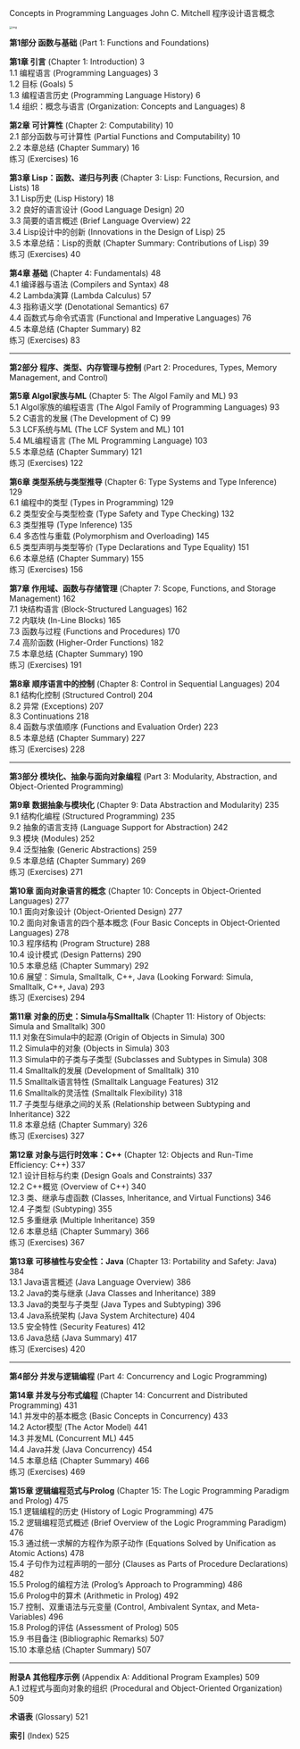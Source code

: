 Concepts in Programming Languages John C. Mitchell 程序设计语言概念 

<img src="https://p.ipic.vip/j4f22x.jpg" alt="img" style="zoom:33%;" />

**第1部分 函数与基础** (Part 1: Functions and Foundations)

**第1章 引言** (Chapter 1: Introduction) 3  
1.1 编程语言 (Programming Languages) 3  
1.2 目标 (Goals) 5  
1.3 编程语言历史 (Programming Language History) 6  
1.4 组织：概念与语言 (Organization: Concepts and Languages) 8

**第2章 可计算性** (Chapter 2: Computability) 10  
2.1 部分函数与可计算性 (Partial Functions and Computability) 10  
2.2 本章总结 (Chapter Summary) 16  
练习 (Exercises) 16

**第3章 Lisp：函数、递归与列表** (Chapter 3: Lisp: Functions, Recursion, and Lists) 18  
3.1 Lisp历史 (Lisp History) 18  
3.2 良好的语言设计 (Good Language Design) 20  
3.3 简要的语言概述 (Brief Language Overview) 22  
3.4 Lisp设计中的创新 (Innovations in the Design of Lisp) 25  
3.5 本章总结：Lisp的贡献 (Chapter Summary: Contributions of Lisp) 39  
练习 (Exercises) 40

**第4章 基础** (Chapter 4: Fundamentals) 48  
4.1 编译器与语法 (Compilers and Syntax) 48  
4.2 Lambda演算 (Lambda Calculus) 57  
4.3 指称语义学 (Denotational Semantics) 67  
4.4 函数式与命令式语言 (Functional and Imperative Languages) 76  
4.5 本章总结 (Chapter Summary) 82  
练习 (Exercises) 83

---

**第2部分 程序、类型、内存管理与控制** (Part 2: Procedures, Types, Memory Management, and Control)

**第5章 Algol家族与ML** (Chapter 5: The Algol Family and ML) 93  
5.1 Algol家族的编程语言 (The Algol Family of Programming Languages) 93  
5.2 C语言的发展 (The Development of C) 99  
5.3 LCF系统与ML (The LCF System and ML) 101  
5.4 ML编程语言 (The ML Programming Language) 103  
5.5 本章总结 (Chapter Summary) 121  
练习 (Exercises) 122

**第6章 类型系统与类型推导** (Chapter 6: Type Systems and Type Inference) 129  
6.1 编程中的类型 (Types in Programming) 129  
6.2 类型安全与类型检查 (Type Safety and Type Checking) 132  
6.3 类型推导 (Type Inference) 135  
6.4 多态性与重载 (Polymorphism and Overloading) 145  
6.5 类型声明与类型等价 (Type Declarations and Type Equality) 151  
6.6 本章总结 (Chapter Summary) 155  
练习 (Exercises) 156

**第7章 作用域、函数与存储管理** (Chapter 7: Scope, Functions, and Storage Management) 162  
7.1 块结构语言 (Block-Structured Languages) 162  
7.2 内联块 (In-Line Blocks) 165  
7.3 函数与过程 (Functions and Procedures) 170  
7.4 高阶函数 (Higher-Order Functions) 182  
7.5 本章总结 (Chapter Summary) 190  
练习 (Exercises) 191

**第8章 顺序语言中的控制** (Chapter 8: Control in Sequential Languages) 204  
8.1 结构化控制 (Structured Control) 204  
8.2 异常 (Exceptions) 207  
8.3 Continuations 218  
8.4 函数与求值顺序 (Functions and Evaluation Order) 223  
8.5 本章总结 (Chapter Summary) 227  
练习 (Exercises) 228

---

**第3部分 模块化、抽象与面向对象编程** (Part 3: Modularity, Abstraction, and Object-Oriented Programming)

**第9章 数据抽象与模块化** (Chapter 9: Data Abstraction and Modularity) 235  
9.1 结构化编程 (Structured Programming) 235  
9.2 抽象的语言支持 (Language Support for Abstraction) 242  
9.3 模块 (Modules) 252  
9.4 泛型抽象 (Generic Abstractions) 259  
9.5 本章总结 (Chapter Summary) 269  
练习 (Exercises) 271

**第10章 面向对象语言的概念** (Chapter 10: Concepts in Object-Oriented Languages) 277  
10.1 面向对象设计 (Object-Oriented Design) 277  
10.2 面向对象语言的四个基本概念 (Four Basic Concepts in Object-Oriented Languages) 278  
10.3 程序结构 (Program Structure) 288  
10.4 设计模式 (Design Patterns) 290  
10.5 本章总结 (Chapter Summary) 292  
10.6 展望：Simula, Smalltalk, C++, Java (Looking Forward: Simula, Smalltalk, C++, Java) 293  
练习 (Exercises) 294

**第11章 对象的历史：Simula与Smalltalk** (Chapter 11: History of Objects: Simula and Smalltalk) 300  
11.1 对象在Simula中的起源 (Origin of Objects in Simula) 300  
11.2 Simula中的对象 (Objects in Simula) 303  
11.3 Simula中的子类与子类型 (Subclasses and Subtypes in Simula) 308  
11.4 Smalltalk的发展 (Development of Smalltalk) 310  
11.5 Smalltalk语言特性 (Smalltalk Language Features) 312  
11.6 Smalltalk的灵活性 (Smalltalk Flexibility) 318  
11.7 子类型与继承之间的关系 (Relationship between Subtyping and Inheritance) 322  
11.8 本章总结 (Chapter Summary) 326  
练习 (Exercises) 327

**第12章 对象与运行时效率：C++** (Chapter 12: Objects and Run-Time Efficiency: C++) 337  
12.1 设计目标与约束 (Design Goals and Constraints) 337  
12.2 C++概览 (Overview of C++) 340  
12.3 类、继承与虚函数 (Classes, Inheritance, and Virtual Functions) 346  
12.4 子类型 (Subtyping) 355  
12.5 多重继承 (Multiple Inheritance) 359  
12.6 本章总结 (Chapter Summary) 366  
练习 (Exercises) 367

**第13章 可移植性与安全性：Java** (Chapter 13: Portability and Safety: Java) 384  
13.1 Java语言概述 (Java Language Overview) 386  
13.2 Java的类与继承 (Java Classes and Inheritance) 389  
13.3 Java的类型与子类型 (Java Types and Subtyping) 396  
13.4 Java系统架构 (Java System Architecture) 404  
13.5 安全特性 (Security Features) 412  
13.6 Java总结 (Java Summary) 417  
练习 (Exercises) 420

---

**第4部分 并发与逻辑编程** (Part 4: Concurrency and Logic Programming)

**第14章 并发与分布式编程** (Chapter 14: Concurrent and Distributed Programming) 431  
14.1 并发中的基本概念 (Basic Concepts in Concurrency) 433  
14.2 Actor模型 (The Actor Model) 441  
14.3 并发ML (Concurrent ML) 445  
14.4 Java并发 (Java Concurrency) 454  
14.5 本章总结 (Chapter Summary) 466  
练习 (Exercises) 469

**第15章 逻辑编程范式与Prolog** (Chapter 15: The Logic Programming Paradigm and Prolog) 475  
15.1 逻辑编程的历史 (History of Logic Programming) 475  
15.2 逻辑编程范式概述 (Brief Overview of the Logic Programming Paradigm) 476  
15.3 通过统一求解的方程作为原子动作 (Equations Solved by Unification as Atomic Actions) 478  
15.4 子句作为过程声明的一部分 (Clauses as Parts of Procedure Declarations) 482  
15.5 Prolog的编程方法 (Prolog’s Approach to Programming) 486  
15.6 Prolog中的算术 (Arithmetic in Prolog) 492  
15.7 控制、双重语法与元变量 (Control, Ambivalent Syntax, and Meta-Variables) 496  
15.8 Prolog的评估 (Assessment of Prolog) 505  
15.9 书目备注 (Bibliographic Remarks) 507  
15.10 本章总结 (Chapter Summary) 507

---

**附录A 其他程序示例** (Appendix A: Additional Program Examples) 509  
A.1 过程式与面向对象的组织 (Procedural and Object-Oriented Organization) 509

**术语表** (Glossary) 521

**索引** (Index) 525